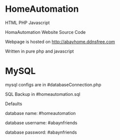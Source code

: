 # HomeAutomation
HTML PHP Javascript

HomaAutomation Website Source Code

Webpage is hosted on http://abayhome.ddnsfree.com
  
Written in pure php and javascript
 
# MySQL
  
  mysql configs are in #databaseConnection.php
  
  SQL Backup in #homeautomation.sql
 
 Defaults
 
 database name: #homeautomation
 
 database username: #abaynfriends

 database password: #abaynfriends
